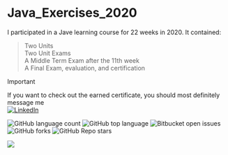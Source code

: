 # Java_Exercises_2020

I participated in a Jave learning course for 22 weeks in 2020. It contained: 

> Two Units \
> Two Unit Exams \
> A Middle Term Exam after the 11th week \
> A Final Exam, evaluation, and certification 

> [!IMPORTANT]
> If you want to check out the earned certificate, you should most definitely message me \
> [![LinkedIn](https://img.shields.io/badge/LinkedIn-%230077B5.svg?logo=linkedin&logoColor=white)](https://www.linkedin.com/in/will-kantardzhieva) 


![GitHub language count](https://img.shields.io/github/languages/count/nadyakant/Java_Exercises_2020) ![GitHub top language](https://img.shields.io/github/languages/top/nadyakant/Java_Exercises_2020) ![Bitbucket open issues](https://img.shields.io/bitbucket/issues/nadyakant/Java_Exercises_2020) ![GitHub forks](https://img.shields.io/github/forks/nadyakant/Java_Exercises_2020) ![GitHub Repo stars](https://img.shields.io/github/stars/nadyakant/Java_Exercises_2020) 

![](https://tokei.rs/b1/github/nadyakant/Java_Exercises_2020)

